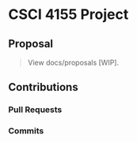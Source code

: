 # CSCI 4155 Project

## Proposal
> View docs/proposals [WIP].

## Contributions

### Pull Requests 



### Commits
